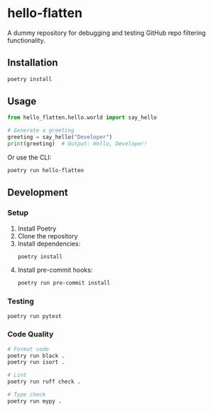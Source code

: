 # hello-flatten

A dummy repository for debugging and testing GitHub repo filtering functionality.

## Installation

```bash
poetry install
```

## Usage

```python
from hello_flatten.hello.world import say_hello

# Generate a greeting
greeting = say_hello("Developer")
print(greeting)  # Output: Hello, Developer!
```

Or use the CLI:

```bash
poetry run hello-flatten
```

## Development

### Setup

1. Install Poetry
2. Clone the repository
3. Install dependencies:
   ```bash
   poetry install
   ```
4. Install pre-commit hooks:
   ```bash
   poetry run pre-commit install
   ```

### Testing

```bash
poetry run pytest
```

### Code Quality

```bash
# Format code
poetry run black .
poetry run isort .

# Lint
poetry run ruff check .

# Type check
poetry run mypy .
```
